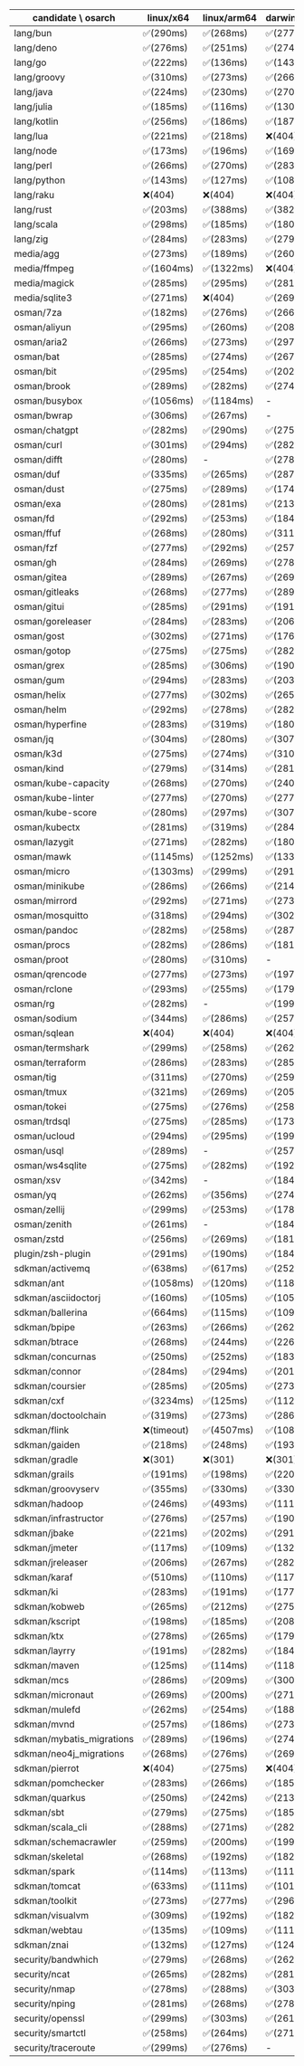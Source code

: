 | candidate \ osarch | linux/x64 | linux/arm64 | darwin/x64 | darwin/arm64 | win/x64 |
| ------------------ | ----------- | ------------ | ---------- | --------- | ------- |
|lang/bun | ✅(290ms) | ✅(268ms) | ✅(277ms) | ✅(315ms) | - |
|lang/deno | ✅(276ms) | ✅(251ms) | ✅(274ms) | ✅(276ms) | ✅(258ms) |
|lang/go | ✅(222ms) | ✅(136ms) | ✅(143ms) | ✅(142ms) | ✅(138ms) |
|lang/groovy | ✅(310ms) | ✅(273ms) | ✅(266ms) | ✅(288ms) | ✅(239ms) |
|lang/java | ✅(224ms) | ✅(230ms) | ✅(270ms) | ✅(277ms) | ✅(285ms) |
|lang/julia | ✅(185ms) | ✅(116ms) | ✅(130ms) | ✅(117ms) | ✅(123ms) |
|lang/kotlin | ✅(256ms) | ✅(186ms) | ✅(187ms) | ✅(175ms) | ✅(201ms) |
|lang/lua | ✅(221ms) | ✅(218ms) | ❌(404)| ❌(404)| ✅(313ms) |
|lang/node | ✅(173ms) | ✅(196ms) | ✅(169ms) | ✅(288ms) | ✅(178ms) |
|lang/perl | ✅(266ms) | ✅(270ms) | ✅(283ms) | ✅(254ms) | ❌(404)|
|lang/python | ✅(143ms) | ✅(127ms) | ✅(1085ms) | ✅(872ms) | ✅(116ms) |
|lang/raku | ❌(404)| ❌(404)| ❌(404)| ❌(404)| ❌(404)|
|lang/rust | ✅(203ms) | ✅(388ms) | ✅(382ms) | ✅(392ms) | ✅(378ms) |
|lang/scala | ✅(298ms) | ✅(185ms) | ✅(180ms) | ✅(183ms) | ✅(190ms) |
|lang/zig | ✅(284ms) | ✅(283ms) | ✅(279ms) | ✅(274ms) | ✅(269ms) |
|media/agg | ✅(273ms) | ✅(189ms) | ✅(260ms) | ✅(311ms) | ✅(257ms) |
|media/ffmpeg | ✅(1604ms) | ✅(1322ms) | ❌(404)| ✅(1587ms) | ✅(1134ms) |
|media/magick | ✅(285ms) | ✅(295ms) | ✅(281ms) | ✅(261ms) | - |
|media/sqlite3 | ✅(271ms) | ❌(404)| ✅(269ms) | ✅(281ms) | ✅(283ms) |
|osman/7za | ✅(182ms) | ✅(276ms) | ✅(266ms) | ✅(273ms) | ✅(181ms) |
|osman/aliyun | ✅(295ms) | ✅(260ms) | ✅(208ms) | ✅(276ms) | ✅(280ms) |
|osman/aria2 | ✅(266ms) | ✅(273ms) | ✅(297ms) | ✅(198ms) | ✅(295ms) |
|osman/bat | ✅(285ms) | ✅(274ms) | ✅(267ms) | ✅(259ms) | ✅(293ms) |
|osman/bit | ✅(295ms) | ✅(254ms) | ✅(202ms) | ✅(369ms) | ✅(257ms) |
|osman/brook | ✅(289ms) | ✅(282ms) | ✅(274ms) | ✅(311ms) | ✅(266ms) |
|osman/busybox | ✅(1056ms) | ✅(1184ms) | - | - | ✅(1229ms) |
|osman/bwrap | ✅(306ms) | ✅(267ms) | - | - | - |
|osman/chatgpt | ✅(282ms) | ✅(290ms) | ✅(275ms) | ✅(284ms) | ✅(273ms) |
|osman/curl | ✅(301ms) | ✅(294ms) | ✅(282ms) | ✅(280ms) | ✅(295ms) |
|osman/difft | ✅(280ms) | - | ✅(278ms) | ✅(267ms) | ✅(268ms) |
|osman/duf | ✅(335ms) | ✅(265ms) | ✅(287ms) | ✅(309ms) | ✅(283ms) |
|osman/dust | ✅(275ms) | ✅(289ms) | ✅(174ms) | ✅(274ms) | ✅(292ms) |
|osman/exa | ✅(280ms) | ✅(281ms) | ✅(213ms) | ✅(292ms) | ✅(264ms) |
|osman/fd | ✅(292ms) | ✅(253ms) | ✅(184ms) | ✅(265ms) | ✅(296ms) |
|osman/ffuf | ✅(268ms) | ✅(280ms) | ✅(311ms) | ✅(279ms) | ✅(280ms) |
|osman/fzf | ✅(277ms) | ✅(292ms) | ✅(257ms) | ✅(270ms) | ✅(264ms) |
|osman/gh | ✅(284ms) | ✅(269ms) | ✅(278ms) | ✅(281ms) | ✅(262ms) |
|osman/gitea | ✅(289ms) | ✅(267ms) | ✅(269ms) | ✅(277ms) | ✅(280ms) |
|osman/gitleaks | ✅(268ms) | ✅(277ms) | ✅(289ms) | ✅(285ms) | ✅(275ms) |
|osman/gitui | ✅(285ms) | ✅(291ms) | ✅(191ms) | ✅(418ms) | ✅(254ms) |
|osman/goreleaser | ✅(284ms) | ✅(283ms) | ✅(206ms) | ✅(290ms) | ✅(272ms) |
|osman/gost | ✅(302ms) | ✅(271ms) | ✅(176ms) | ✅(261ms) | ✅(277ms) |
|osman/gotop | ✅(275ms) | ✅(275ms) | ✅(282ms) | ✅(278ms) | ✅(273ms) |
|osman/grex | ✅(285ms) | ✅(306ms) | ✅(190ms) | ✅(284ms) | ✅(291ms) |
|osman/gum | ✅(294ms) | ✅(283ms) | ✅(203ms) | ✅(300ms) | ✅(301ms) |
|osman/helix | ✅(277ms) | ✅(302ms) | ✅(265ms) | ✅(253ms) | ✅(292ms) |
|osman/helm | ✅(292ms) | ✅(278ms) | ✅(282ms) | ✅(288ms) | ✅(259ms) |
|osman/hyperfine | ✅(283ms) | ✅(319ms) | ✅(180ms) | ✅(287ms) | ✅(264ms) |
|osman/jq | ✅(304ms) | ✅(280ms) | ✅(307ms) | ✅(266ms) | ✅(299ms) |
|osman/k3d | ✅(275ms) | ✅(274ms) | ✅(310ms) | ✅(263ms) | ✅(288ms) |
|osman/kind | ✅(279ms) | ✅(314ms) | ✅(281ms) | ✅(275ms) | ✅(301ms) |
|osman/kube-capacity | ✅(268ms) | ✅(270ms) | ✅(240ms) | ✅(265ms) | ✅(265ms) |
|osman/kube-linter | ✅(277ms) | ✅(270ms) | ✅(277ms) | ✅(280ms) | ✅(350ms) |
|osman/kube-score | ✅(280ms) | ✅(297ms) | ✅(307ms) | ✅(269ms) | ✅(283ms) |
|osman/kubectx | ✅(281ms) | ✅(319ms) | ✅(284ms) | ✅(272ms) | ✅(272ms) |
|osman/lazygit | ✅(271ms) | ✅(282ms) | ✅(180ms) | ✅(288ms) | ✅(281ms) |
|osman/mawk | ✅(1145ms) | ✅(1252ms) | ✅(1333ms) | - | ✅(1134ms) |
|osman/micro | ✅(1303ms) | ✅(299ms) | ✅(291ms) | ✅(255ms) | ✅(281ms) |
|osman/minikube | ✅(286ms) | ✅(266ms) | ✅(214ms) | ✅(273ms) | ✅(266ms) |
|osman/mirrord | ✅(292ms) | ✅(271ms) | ✅(273ms) | ✅(253ms) | - |
|osman/mosquitto | ✅(318ms) | ✅(294ms) | ✅(302ms) | ✅(262ms) | ✅(280ms) |
|osman/pandoc | ✅(282ms) | ✅(258ms) | ✅(287ms) | ✅(297ms) | ✅(274ms) |
|osman/procs | ✅(282ms) | ✅(286ms) | ✅(181ms) | ✅(296ms) | ✅(266ms) |
|osman/proot | ✅(280ms) | ✅(310ms) | - | - | - |
|osman/qrencode | ✅(277ms) | ✅(273ms) | ✅(197ms) | ✅(312ms) | ✅(306ms) |
|osman/rclone | ✅(293ms) | ✅(255ms) | ✅(179ms) | ✅(277ms) | ✅(283ms) |
|osman/rg | ✅(282ms) | - | ✅(199ms) | - | ✅(306ms) |
|osman/sodium | ✅(344ms) | ✅(286ms) | ✅(257ms) | ✅(293ms) | ✅(285ms) |
|osman/sqlean | ❌(404)| ❌(404)| ❌(404)| ❌(404)| ❌(404)|
|osman/termshark | ✅(299ms) | ✅(258ms) | ✅(262ms) | ✅(271ms) | ✅(271ms) |
|osman/terraform | ✅(286ms) | ✅(283ms) | ✅(285ms) | ✅(273ms) | ✅(268ms) |
|osman/tig | ✅(311ms) | ✅(270ms) | ✅(259ms) | ✅(289ms) | - |
|osman/tmux | ✅(321ms) | ✅(269ms) | ✅(205ms) | ✅(263ms) | ✅(272ms) |
|osman/tokei | ✅(275ms) | ✅(276ms) | ✅(258ms) | ✅(285ms) | ✅(263ms) |
|osman/trdsql | ✅(275ms) | ✅(285ms) | ✅(173ms) | ✅(275ms) | ✅(252ms) |
|osman/ucloud | ✅(294ms) | ✅(295ms) | ✅(199ms) | ✅(259ms) | ✅(272ms) |
|osman/usql | ✅(289ms) | - | ✅(257ms) | ✅(276ms) | ✅(280ms) |
|osman/ws4sqlite | ✅(275ms) | ✅(282ms) | ✅(192ms) | ✅(310ms) | ✅(429ms) |
|osman/xsv | ✅(342ms) | - | ✅(184ms) | - | ✅(264ms) |
|osman/yq | ✅(262ms) | ✅(356ms) | ✅(274ms) | ✅(287ms) | ✅(272ms) |
|osman/zellij | ✅(299ms) | ✅(253ms) | ✅(178ms) | ✅(270ms) | - |
|osman/zenith | ✅(261ms) | - | ✅(184ms) | ✅(270ms) | - |
|osman/zstd | ✅(256ms) | ✅(269ms) | ✅(181ms) | ✅(269ms) | ✅(256ms) |
|plugin/zsh-plugin | ✅(291ms) | ✅(190ms) | ✅(184ms) | ✅(185ms) | ✅(197ms) |
|sdkman/activemq | ✅(638ms) | ✅(617ms) | ✅(252ms) | ✅(256ms) | ✅(577ms) |
|sdkman/ant | ✅(1058ms) | ✅(120ms) | ✅(118ms) | ✅(125ms) | ✅(127ms) |
|sdkman/asciidoctorj | ✅(160ms) | ✅(105ms) | ✅(105ms) | ✅(101ms) | ✅(100ms) |
|sdkman/ballerina | ✅(664ms) | ✅(115ms) | ✅(109ms) | ✅(120ms) | ✅(116ms) |
|sdkman/bpipe | ✅(263ms) | ✅(266ms) | ✅(262ms) | ✅(179ms) | ✅(191ms) |
|sdkman/btrace | ✅(268ms) | ✅(244ms) | ✅(226ms) | ✅(179ms) | ✅(181ms) |
|sdkman/concurnas | ✅(250ms) | ✅(252ms) | ✅(183ms) | ✅(215ms) | ✅(181ms) |
|sdkman/connor | ✅(284ms) | ✅(294ms) | ✅(201ms) | ✅(200ms) | ✅(290ms) |
|sdkman/coursier | ✅(285ms) | ✅(205ms) | ✅(273ms) | ✅(185ms) | ✅(278ms) |
|sdkman/cxf | ✅(3234ms) | ✅(125ms) | ✅(112ms) | ✅(124ms) | ✅(274ms) |
|sdkman/doctoolchain | ✅(319ms) | ✅(273ms) | ✅(286ms) | ✅(202ms) | ✅(182ms) |
|sdkman/flink | ❌(timeout)| ✅(4507ms) | ✅(108ms) | ✅(104ms) | ✅(110ms) |
|sdkman/gaiden | ✅(218ms) | ✅(248ms) | ✅(193ms) | ✅(218ms) | ✅(203ms) |
|sdkman/gradle | ❌(301)| ❌(301)| ❌(301)| ❌(301)| ❌(301)|
|sdkman/grails | ✅(191ms) | ✅(198ms) | ✅(220ms) | ✅(202ms) | ✅(199ms) |
|sdkman/groovyserv | ✅(355ms) | ✅(330ms) | ✅(330ms) | ✅(310ms) | ✅(312ms) |
|sdkman/hadoop | ✅(246ms) | ✅(493ms) | ✅(111ms) | ✅(119ms) | ✅(117ms) |
|sdkman/infrastructor | ✅(276ms) | ✅(257ms) | ✅(190ms) | ✅(190ms) | ✅(189ms) |
|sdkman/jbake | ✅(221ms) | ✅(202ms) | ✅(291ms) | ✅(206ms) | ✅(194ms) |
|sdkman/jmeter | ✅(117ms) | ✅(109ms) | ✅(132ms) | ✅(113ms) | ✅(114ms) |
|sdkman/jreleaser | ✅(206ms) | ✅(267ms) | ✅(282ms) | ✅(283ms) | ✅(287ms) |
|sdkman/karaf | ✅(510ms) | ✅(110ms) | ✅(117ms) | ✅(118ms) | ✅(114ms) |
|sdkman/ki | ✅(283ms) | ✅(191ms) | ✅(177ms) | ✅(189ms) | ✅(185ms) |
|sdkman/kobweb | ✅(265ms) | ✅(212ms) | ✅(275ms) | ✅(194ms) | ✅(197ms) |
|sdkman/kscript | ✅(198ms) | ✅(185ms) | ✅(208ms) | ✅(187ms) | ✅(199ms) |
|sdkman/ktx | ✅(278ms) | ✅(265ms) | ✅(179ms) | ✅(194ms) | ✅(183ms) |
|sdkman/layrry | ✅(191ms) | ✅(282ms) | ✅(184ms) | ✅(247ms) | ✅(181ms) |
|sdkman/maven | ✅(125ms) | ✅(114ms) | ✅(118ms) | ✅(117ms) | ✅(125ms) |
|sdkman/mcs | ✅(286ms) | ✅(209ms) | ✅(300ms) | ✅(257ms) | ✅(270ms) |
|sdkman/micronaut | ✅(269ms) | ✅(200ms) | ✅(271ms) | ✅(187ms) | ✅(285ms) |
|sdkman/mulefd | ✅(262ms) | ✅(254ms) | ✅(188ms) | ✅(178ms) | ✅(201ms) |
|sdkman/mvnd | ✅(257ms) | ✅(186ms) | ✅(273ms) | ✅(286ms) | ✅(275ms) |
|sdkman/mybatis_migrations | ✅(289ms) | ✅(196ms) | ✅(274ms) | ✅(197ms) | ✅(199ms) |
|sdkman/neo4j_migrations | ✅(268ms) | ✅(276ms) | ✅(269ms) | ✅(260ms) | ✅(269ms) |
|sdkman/pierrot | ❌(404)| ✅(275ms) | ❌(404)| ✅(280ms) | ❌(404)|
|sdkman/pomchecker | ✅(283ms) | ✅(266ms) | ✅(185ms) | ✅(180ms) | ✅(174ms) |
|sdkman/quarkus | ✅(250ms) | ✅(242ms) | ✅(213ms) | ✅(200ms) | ✅(184ms) |
|sdkman/sbt | ✅(279ms) | ✅(275ms) | ✅(185ms) | ✅(195ms) | ✅(199ms) |
|sdkman/scala_cli | ✅(288ms) | ✅(271ms) | ✅(282ms) | ✅(282ms) | ✅(257ms) |
|sdkman/schemacrawler | ✅(259ms) | ✅(200ms) | ✅(199ms) | ✅(189ms) | ✅(199ms) |
|sdkman/skeletal | ✅(268ms) | ✅(192ms) | ✅(182ms) | ✅(191ms) | ✅(182ms) |
|sdkman/spark | ✅(114ms) | ✅(113ms) | ✅(111ms) | ✅(111ms) | ✅(114ms) |
|sdkman/tomcat | ✅(633ms) | ✅(111ms) | ✅(101ms) | ✅(106ms) | ✅(113ms) |
|sdkman/toolkit | ✅(273ms) | ✅(277ms) | ✅(296ms) | ✅(185ms) | ✅(332ms) |
|sdkman/visualvm | ✅(309ms) | ✅(192ms) | ✅(182ms) | ✅(251ms) | ✅(186ms) |
|sdkman/webtau | ✅(135ms) | ✅(109ms) | ✅(111ms) | ✅(118ms) | ✅(109ms) |
|sdkman/znai | ✅(132ms) | ✅(127ms) | ✅(124ms) | ✅(118ms) | ✅(123ms) |
|security/bandwhich | ✅(279ms) | ✅(268ms) | ✅(262ms) | ✅(275ms) | ❌(404)|
|security/ncat | ✅(265ms) | ✅(282ms) | ✅(281ms) | ✅(286ms) | - |
|security/nmap | ✅(278ms) | ✅(288ms) | ✅(303ms) | ✅(276ms) | - |
|security/nping | ✅(281ms) | ✅(268ms) | ✅(278ms) | ✅(295ms) | - |
|security/openssl | ✅(299ms) | ✅(303ms) | ✅(261ms) | ✅(288ms) | ✅(354ms) |
|security/smartctl | ✅(258ms) | ✅(264ms) | ✅(271ms) | ✅(317ms) | ✅(281ms) |
|security/traceroute | ✅(299ms) | ✅(276ms) | - | - | - |
